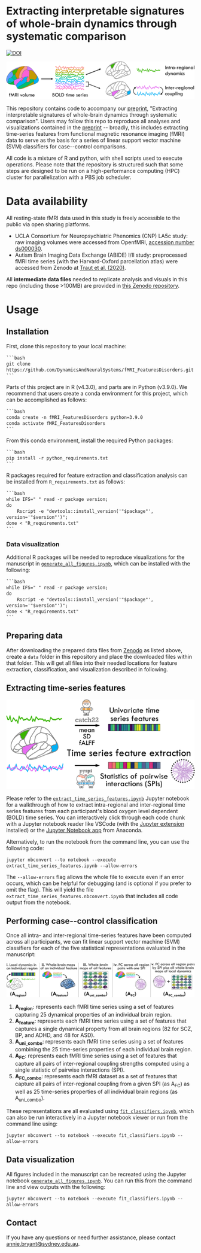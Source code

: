 # Extracting interpretable signatures of whole-brain dynamics through systematic comparison

[![DOI](https://zenodo.org/badge/468609494.svg)](https://zenodo.org/doi/10.5281/zenodo.10467890)

![Five statistical representations depicted schematically](./plots/final_figures/intra_vs_inter_regional_properties.png)

This repository contains code to accompany our [preprint](https://www.biorxiv.org/content/10.1101/2024.01.10.573372v1), "Extracting interpretable signatures of whole-brain dynamics through systematic comparison".
Users may follow this repo to reproduce all analyses and visualizations contained in the [preprint](https://www.biorxiv.org/content/10.1101/2024.01.10.573372v1) -- broadly, this includes extracting time-series features from functional magnetic resonance imaging (fMRI) data to serve as the basis for a series of linear support vector machine (SVM) classifiers for case--control comparisons.

All code is a mixture of R and python, with shell scripts used to execute operations.
Please note that the repository is structured such that some steps are designed to be run on a high-performance computing (HPC) cluster for parallelization with a PBS job scheduler.


# Data availability

All resting-state fMRI data used in this study is freely accessible to the public via open sharing platforms.

* UCLA Consortium for Neuropsychiatric Phenomics (CNP) LA5c study: raw imaging volumes were accessed from OpenfMRI, [accession number ds000030](https://openfmri.org/dataset/ds000030/).
* Autism Brain Imaging Data Exchange (ABIDE) I/II study: preprocessed fMRI time series (with the Harvard-Oxford parcellation atlas) were accessed from Zenodo at [Traut et al. (2020)](https://doi.org/10.5281/zenodo.3625740).

All **intermediate data files** needed to replicate analysis and visuals in this repo (including those >100MB) are provided in [this Zenodo repository](https://zenodo.org/doi/10.5281/zenodo.10431854).

# Usage

## Installation

First, clone this repository to your local machine:

    ```bash
    git clone https://github.com/DynamicsAndNeuralSystems/fMRI_FeaturesDisorders.git
    ```

Parts of this project are in R (v4.3.0), and parts are in Python (v3.9.0).
We recommend that users create a conda environment for this project, which can be accomplished as follows:

    ```bash
    conda create -n fMRI_FeaturesDisorders python=3.9.0
    conda activate fMRI_FeaturesDisorders
    ```

From this conda environment, install the required Python packages:

    ```bash
    pip install -r python_requirements.txt
    ```

R packages required for feature extraction and classification analysis can be installed from `R_requirements.txt` as follows:

    ```bash
    while IFS=" " read -r package version; 
    do 
        Rscript -e "devtools::install_version('"$package"', version='"$version"')"; 
    done < "R_requirements.txt"
    ```

### Data visualization

Additional R packages will be needed to reproduce visualizations for the manuscript in [`generate_all_figures.ipynb`](https://github.com/DynamicsAndNeuralSystems/fMRI_FeaturesDisorders/blob/main/generate_all_figures.ipynb), which can be installed with the following:

    ```bash
    while IFS=" " read -r package version; 
    do 
        Rscript -e "devtools::install_version('"$package"', version='"$version"')"; 
    done < "R_requirements.txt"
    ```

## Preparing data

After downloading the prepared data files from [Zenodo](https://zenodo.org/doi/10.5281/zenodo.10431854) as listed above, create a `data` folder in this repository and place the downloaded files within that folder.
This will get all files into their needed locations for feature extraction, classification, and visualization described in following.

## Extracting time-series features

![Schematic depiction of extracting time-series features from resting-state fMRI data](./plots/final_figures/time_series_feature_extraction.png)

Please refer to the [`extract_time_series_features.ipynb`](https://github.com/DynamicsAndNeuralSystems/fMRI_FeaturesDisorders/blob/main/extract_time_series_features.ipynb) Jupyter notebook for a walkthrough of how to extract intra-regional and inter-regional time series features from each participant's blood oxygen level dependent (BOLD) time series.
You can interactively click through each code chunk with a Jupyter notebook reader like VSCode (with the [Jupyter extension](https://marketplace.visualstudio.com/items?itemName=ms-toolsai.jupyter) installed) or the [Jupyter Notebook app](https://anaconda.org/anaconda/jupyter) from Anaconda.

Alternatively, to run the notebook from the command line, you can use the following code:

```
jupyter nbconvert --to notebook --execute extract_time_series_features.ipynb --allow-errors
```

The `--allow-errors` flag allows the whole file to execute even if an error occurs, which can be helpful for debugging (and is optional if you prefer to omit the flag). 
This will yield the file `extract_time_series_features.nbconvert.ipynb` that includes all code output from the notebook.

## Performing case--control classification

Once all intra- and inter-regional time-series features have been computed across all participants, we can fit linear support vector machine (SVM) classifiers for each of the five statistical representations evaluated in the manuscript:

![Five statistical representations depicted schematically](./plots/final_figures/five_representations.png)

1. **A<sub>region</sub>**: represents each fMRI time series using a set of features capturing 25 dynamical properties of an individual brain region.
2. **A<sub>feature</sub>**: represents each fMRI time series using a set of features that captures a single dynamical property from all brain regions (82 for SCZ, BP, and ADHD, and 48 for ASD).
3. **A<sub>uni_combo</sub>**: represents each fMRI time series using a set of features combining the 25 time-series properties of each individual brain region.
4. **A<sub>FC</sub>**: represents each fMRI time series using a set of features that capture all pairs of inter-regional coupling strengths computed using a single statistic of pairwise interactions (SPI).
5. **A<sub>FC_combo</sub>**: represents each fMRI dataset as a set of features that capture all pairs of inter-regional coupling from a given SPI (as A<sub>FC</sub>) as well as 25 time-series properties of all individual brain regions (as A<sub>uni_combo</sub>). 

These representations are all evaluated using [`fit_classifiers.ipynb`](https://github.com/DynamicsAndNeuralSystems/fMRI_FeaturesDisorders/blob/main/fit_classifiers.ipynb), which can also be run interactively in a Jupyter notebook viewer or run from the command line using:

```
jupyter nbconvert --to notebook --execute fit_classifiers.ipynb --allow-errors
```

## Data visualization

All figures included in the manuscript can be recreated using the Jupyter notebook [`generate_all_figures.ipynb`](https://github.com/DynamicsAndNeuralSystems/fMRI_FeaturesDisorders/blob/main/generate_all_figures.ipynb).
You can run this from the command line and view outputs with the following:

```
jupyter nbconvert --to notebook --execute fit_classifiers.ipynb --allow-errors
```

## Contact

If you have any questions or need further assistance, please contact [annie.bryant@sydney.edu.au](mailto:annie.bryant@sydney.edu.aum).
